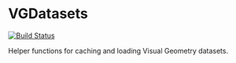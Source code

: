 # VGDatasets

[![Build Status](https://github.com/ojwoodford/VGDatasets.jl/actions/workflows/CI.yml/badge.svg?branch=main)](https://github.com/ojwoodford/VGDatasets.jl/actions/workflows/CI.yml?query=branch%3Amain)

Helper functions for caching and loading Visual Geometry datasets.
